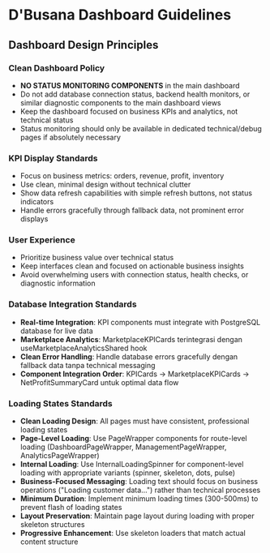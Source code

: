 # D'Busana Dashboard Guidelines

## Dashboard Design Principles

### Clean Dashboard Policy
* **NO STATUS MONITORING COMPONENTS** in the main dashboard
* Do not add database connection status, backend health monitors, or similar diagnostic components to the main dashboard views
* Keep the dashboard focused on business KPIs and analytics, not technical status
* Status monitoring should only be available in dedicated technical/debug pages if absolutely necessary

### KPI Display Standards
* Focus on business metrics: orders, revenue, profit, inventory
* Use clean, minimal design without technical clutter
* Show data refresh capabilities with simple refresh buttons, not status indicators
* Handle errors gracefully through fallback data, not prominent error displays

### User Experience
* Prioritize business value over technical status
* Keep interfaces clean and focused on actionable business insights
* Avoid overwhelming users with connection status, health checks, or diagnostic information

### Database Integration Standards
* **Real-time Integration**: KPI components must integrate with PostgreSQL database for live data
* **Marketplace Analytics**: MarketplaceKPICards terintegrasi dengan useMarketplaceAnalyticsShared hook
* **Clean Error Handling**: Handle database errors gracefully dengan fallback data tanpa technical messaging
* **Component Integration Order**: KPICards → MarketplaceKPICards → NetProfitSummaryCard untuk optimal data flow

### Loading States Standards
* **Clean Loading Design**: All pages must have consistent, professional loading states
* **Page-Level Loading**: Use PageWrapper components for route-level loading (DashboardPageWrapper, ManagementPageWrapper, AnalyticsPageWrapper)
* **Internal Loading**: Use InternalLoadingSpinner for component-level loading with appropriate variants (spinner, skeleton, dots, pulse)
* **Business-Focused Messaging**: Loading text should focus on business operations ("Loading customer data...") rather than technical processes
* **Minimum Duration**: Implement minimum loading times (300-500ms) to prevent flash of loading states
* **Layout Preservation**: Maintain page layout during loading with proper skeleton structures
* **Progressive Enhancement**: Use skeleton loaders that match actual content structure
<!--

System Guidelines

Use this file to provide the AI with rules and guidelines you want it to follow.
This template outlines a few examples of things you can add. You can add your own sections and format it to suit your needs

TIP: More context isn't always better. It can confuse the LLM. Try and add the most important rules you need

# General guidelines

Any general rules you want the AI to follow.
For example:

* Only use absolute positioning when necessary. Opt for responsive and well structured layouts that use flexbox and grid by default
* Refactor code as you go to keep code clean
* Keep file sizes small and put helper functions and components in their own files.

--------------

# Design system guidelines
Rules for how the AI should make generations look like your company's design system

Additionally, if you select a design system to use in the prompt box, you can reference
your design system's components, tokens, variables and components.
For example:

* Use a base font-size of 14px
* Date formats should always be in the format “Jun 10”
* The bottom toolbar should only ever have a maximum of 4 items
* Never use the floating action button with the bottom toolbar
* Chips should always come in sets of 3 or more
* Don't use a dropdown if there are 2 or fewer options

You can also create sub sections and add more specific details
For example:


## Button
The Button component is a fundamental interactive element in our design system, designed to trigger actions or navigate
users through the application. It provides visual feedback and clear affordances to enhance user experience.

### Usage
Buttons should be used for important actions that users need to take, such as form submissions, confirming choices,
or initiating processes. They communicate interactivity and should have clear, action-oriented labels.

### Variants
* Primary Button
  * Purpose : Used for the main action in a section or page
  * Visual Style : Bold, filled with the primary brand color
  * Usage : One primary button per section to guide users toward the most important action
* Secondary Button
  * Purpose : Used for alternative or supporting actions
  * Visual Style : Outlined with the primary color, transparent background
  * Usage : Can appear alongside a primary button for less important actions
* Tertiary Button
  * Purpose : Used for the least important actions
  * Visual Style : Text-only with no border, using primary color
  * Usage : For actions that should be available but not emphasized
-->

